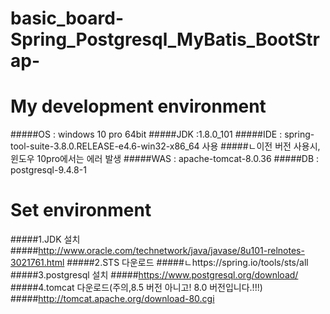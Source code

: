 # basic_board-Spring_Postgresql_MyBatis_BootStrap-

My development environment
=============
#####OS  : windows 10 pro 64bit
#####JDK :1.8.0_101
#####IDE : spring-tool-suite-3.8.0.RELEASE-e4.6-win32-x86_64 사용
#####ㄴ이전 버전 사용시, 윈도우 10pro에서는 에러 발생
#####WAS : apache-tomcat-8.0.36
#####DB  : postgresql-9.4.8-1

Set environment
=============
#####1.JDK 설치
#####<http://www.oracle.com/technetwork/java/javase/8u101-relnotes-3021761.html>
#####2.STS 다운로드
#####ㄴhttps://spring.io/tools/sts/all
#####3.postgresql 설치
#####<https://www.postgresql.org/download/>
#####4.tomcat 다운로드(주의,8.5 버전 아니고! 8.0 버전입니다.!!!)
#####<http://tomcat.apache.org/download-80.cgi>
